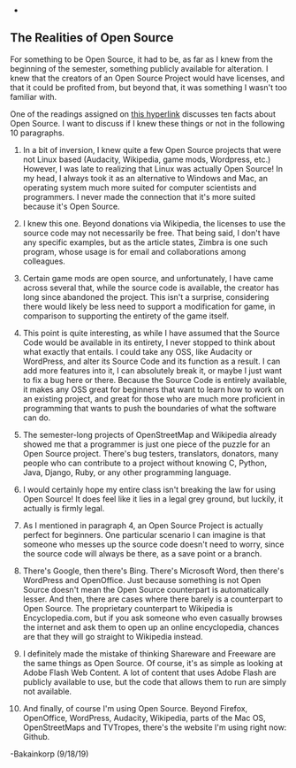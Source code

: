 -
The Realities of Open Source
-

For something to be Open Source, it had to be, as far as I knew from the beginning of the semester, something publicly available for alteration. I knew that the creators of an Open Source Project would have licenses, and that it could be profited from, but beyond that, it was something I wasn't too familiar with.

One of the readings assigned on [this hyperlink](https://www.techrepublic.com/blog/10-things/10-things-you-should-know-about-open-source-before-you-use-it/) discusses ten facts about Open Source. I want to discuss if I knew these things or not in the following 10 paragraphs.

1. In a bit of inversion, I knew quite a few Open Source projects that were not Linux based (Audacity, Wikipedia, game mods, Wordpress, etc.) However, I was late to realizing that Linux was actually Open Source! In my head, I always took it as an alternative to Windows and Mac, an operating system much more suited for computer scientists and programmers. I never made the connection that it's more suited because it's Open Source.

2. I knew this one. Beyond donations via Wikipedia, the licenses to use the source code may not necessarily be free. That being said, I don't have any specific examples, but as the article states, Zimbra is one such program, whose usage is for email and collaborations among colleagues. 

3. Certain game mods are open source, and unfortunately, I have came across several that, while the source code is available, the creator has long since abandoned the project. This isn't a surprise, considering there would likely be less need to support a modification for game, in comparison to supporting the entirety of the game itself.

4. This point is quite interesting, as while I have assumed that the Source Code would be available in its entirety, I never stopped to think about what exactly that entails. I could take any OSS, like Audacity or WordPress, and alter its Source Code and its function as a result. I can add more features into it, I can absolutely break it, or maybe I just want to fix a bug here or there. Because the Source Code is entirely available, it makes any OSS great for beginners that want to learn how to work on an existing project, and great for those who are much more proficient in programming that wants to push the boundaries of what the software can do.

5. The semester-long projects of OpenStreetMap and Wikipedia already showed me that a programmer is just one piece of the puzzle for an Open Source project. There's bug testers, translators, donators, many people who can contribute to a project without knowing C, Python, Java, Django, Ruby, or any other programming language.

6. I would certainly hope my entire class isn't breaking the law for using Open Source! It does feel like it lies in a legal grey ground, but luckily, it actually is firmly legal.

7. As I mentioned in paragraph 4, an Open Source Project is actually perfect for beginners. One particular scenario I can imagine is that someone who messes up the source code doesn't need to worry, since the source code will always be there, as a save point or a branch.

8. There's Google, then there's Bing. There's Microsoft Word, then there's WordPress and OpenOffice. Just because something is not Open Source doesn't mean the Open Source counterpart is automatically lesser. And then, there are cases where there barely is a counterpart to Open Source. The proprietary counterpart to Wikipedia is Encyclopedia.com, but if you ask someone who even casually browses the internet and ask them to open up an online encyclopedia, chances are that they will go straight to Wikipedia instead.

9. I definitely made the mistake of thinking Shareware and Freeware are the same things as Open Source. Of course, it's as simple as looking at Adobe Flash Web Content. A lot of content that uses Adobe Flash are publicly available to use, but the code that allows them to run are simply not available.

10. And finally, of course I'm using Open Source. Beyond Firefox, OpenOffice, WordPress, Audacity, Wikipedia, parts of the Mac OS, OpenStreetMaps and TVTropes, there's the website I'm using right now: Github.

-Bakainkorp (9/18/19)
